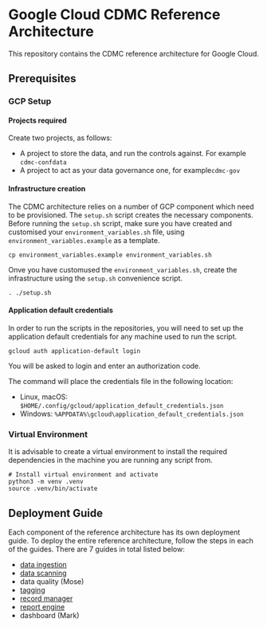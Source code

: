 # Google Cloud CDMC Reference Architecture
This repository contains the CDMC reference architecture for Google Cloud. 

## Prerequisites
### GCP Setup

#### Projects required
Create two projects, as follows:
* A project to store the data, and run the controls against. For example `cdmc-confdata`
* A project to act as your data governance one, for example`cdmc-gov`

#### Infrastructure creation
The CDMC architecture relies on a number of GCP component which need to be provisioned.
The `setup.sh` script creates the necessary components. 
Before running the `setup.sh` script, make sure you have created and customised your 
`environment_variables.sh` file, using `environment_variables.example` as a template.
```
cp environment_variables.example environment_variables.sh
```
Onve you have customused the `environment_variables.sh`, create the infrastructure 
using the `setup.sh` convenience script.
```
. ./setup.sh
```

#### Application default credentials

In order to run the scripts in the repositories, you will need to set up the 
application default credentials for any machine used to run the script.

```
gcloud auth application-default login
```

You will be asked to login and enter an authorization code. 

The command will place the credentials file in the following location:
* Linux, macOS: `$HOME/.config/gcloud/application_default_credentials.json`
* Windows: `%APPDATA%\gcloud\application_default_credentials.json`


### Virtual Environment
It is advisable to create a virtual environment to install the required dependencies in
the machine you are running any script from. 
```
# Install virtual environment and activate
python3 -m venv .venv
source .venv/bin/activate
```


## Deployment Guide

Each component of the reference architecture has its own deployment guide. To deploy the entire reference architecture, follow the steps in each of the guides. There are 7 guides in total listed below:

- [data ingestion](https://github.com/GoogleCloudPlatform/cdmc/blob/main/data-ingestion/README.md) 
- [data scanning](https://github.com/GoogleCloudPlatform/cdmc/blob/main/data-scanning/README.md)  
- data quality (Mose)
- [tagging](https://github.com/GoogleCloudPlatform/cdmc/blob/main/tagging/README.md) 
- [record manager](https://github.com/GoogleCloudPlatform/bigquery-record-manager/blob/main/README.md)  
- [report engine](https://github.com/GoogleCloudPlatform/cdmc/blob/main/report-engine/README.md) 
- dashboard (Mark)